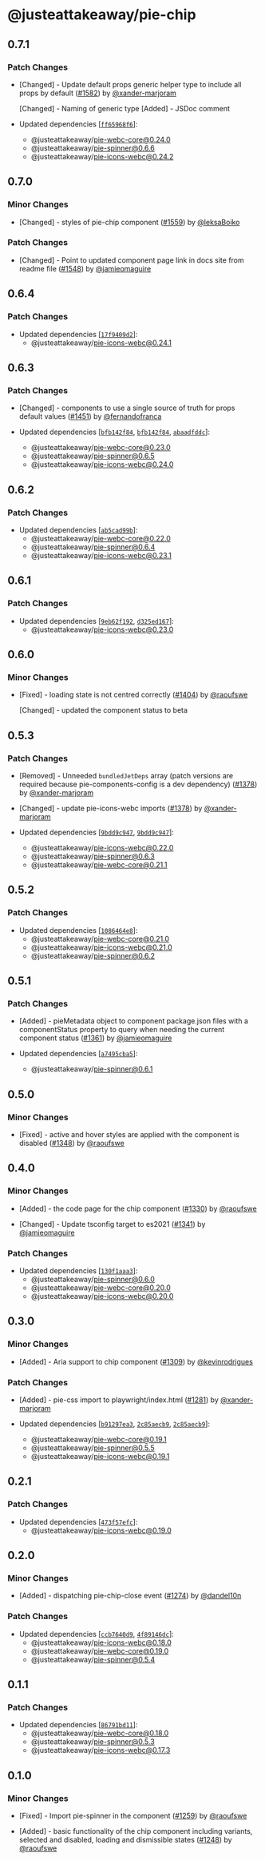 # @justeattakeaway/pie-chip

## 0.7.1

### Patch Changes

- [Changed] - Update default props generic helper type to include all props by default ([#1582](https://github.com/justeattakeaway/pie/pull/1582)) by [@xander-marjoram](https://github.com/xander-marjoram)

  [Changed] - Naming of generic type
  [Added] - JSDoc comment

- Updated dependencies [[`ff65968f6`](https://github.com/justeattakeaway/pie/commit/ff65968f61ef9c998662416f72c1b9999567d9f7)]:
  - @justeattakeaway/pie-webc-core@0.24.0
  - @justeattakeaway/pie-spinner@0.6.6
  - @justeattakeaway/pie-icons-webc@0.24.2

## 0.7.0

### Minor Changes

- [Changed] - styles of pie-chip component ([#1559](https://github.com/justeattakeaway/pie/pull/1559)) by [@leksaBoiko](https://github.com/leksaBoiko)

### Patch Changes

- [Changed] - Point to updated component page link in docs site from readme file ([#1548](https://github.com/justeattakeaway/pie/pull/1548)) by [@jamieomaguire](https://github.com/jamieomaguire)

## 0.6.4

### Patch Changes

- Updated dependencies [[`17f9409d2`](https://github.com/justeattakeaway/pie/commit/17f9409d2a3bc66570694fb80e4d7501fd6e819e)]:
  - @justeattakeaway/pie-icons-webc@0.24.1

## 0.6.3

### Patch Changes

- [Changed] - components to use a single source of truth for props default values ([#1451](https://github.com/justeattakeaway/pie/pull/1451)) by [@fernandofranca](https://github.com/fernandofranca)

- Updated dependencies [[`bfb142f84`](https://github.com/justeattakeaway/pie/commit/bfb142f848a06a8ac6662b300289e34eb22bb6bd), [`bfb142f84`](https://github.com/justeattakeaway/pie/commit/bfb142f848a06a8ac6662b300289e34eb22bb6bd), [`abaadfddc`](https://github.com/justeattakeaway/pie/commit/abaadfddc651f9b2516e94449211bbd19a1bf651)]:
  - @justeattakeaway/pie-webc-core@0.23.0
  - @justeattakeaway/pie-spinner@0.6.5
  - @justeattakeaway/pie-icons-webc@0.24.0

## 0.6.2

### Patch Changes

- Updated dependencies [[`ab5cad99b`](https://github.com/justeattakeaway/pie/commit/ab5cad99bd66e4bd37804b6173bedc37217592d8)]:
  - @justeattakeaway/pie-webc-core@0.22.0
  - @justeattakeaway/pie-spinner@0.6.4
  - @justeattakeaway/pie-icons-webc@0.23.1

## 0.6.1

### Patch Changes

- Updated dependencies [[`9eb62f192`](https://github.com/justeattakeaway/pie/commit/9eb62f19282a96a6abaa7400ebf4188febda97b2), [`d325ed167`](https://github.com/justeattakeaway/pie/commit/d325ed167056d6d3e14f8b4535c9d3b2e8c16b90)]:
  - @justeattakeaway/pie-icons-webc@0.23.0

## 0.6.0

### Minor Changes

- [Fixed] - loading state is not centred correctly ([#1404](https://github.com/justeattakeaway/pie/pull/1404)) by [@raoufswe](https://github.com/raoufswe)

  [Changed] - updated the component status to beta

## 0.5.3

### Patch Changes

- [Removed] - Unneeded `bundledJetDeps` array (patch versions are required because pie-components-config is a dev dependency) ([#1378](https://github.com/justeattakeaway/pie/pull/1378)) by [@xander-marjoram](https://github.com/xander-marjoram)

- [Changed] - update pie-icons-webc imports ([#1378](https://github.com/justeattakeaway/pie/pull/1378)) by [@xander-marjoram](https://github.com/xander-marjoram)

- Updated dependencies [[`9bdd9c947`](https://github.com/justeattakeaway/pie/commit/9bdd9c947110688f509140bfa480dbe8d7770ff9), [`9bdd9c947`](https://github.com/justeattakeaway/pie/commit/9bdd9c947110688f509140bfa480dbe8d7770ff9)]:
  - @justeattakeaway/pie-icons-webc@0.22.0
  - @justeattakeaway/pie-spinner@0.6.3
  - @justeattakeaway/pie-webc-core@0.21.1

## 0.5.2

### Patch Changes

- Updated dependencies [[`1086464e8`](https://github.com/justeattakeaway/pie/commit/1086464e86fbce635f4a30783b0c145b7f5854e3)]:
  - @justeattakeaway/pie-webc-core@0.21.0
  - @justeattakeaway/pie-icons-webc@0.21.0
  - @justeattakeaway/pie-spinner@0.6.2

## 0.5.1

### Patch Changes

- [Added] - pieMetadata object to component package.json files with a componentStatus property to query when needing the current component status ([#1361](https://github.com/justeattakeaway/pie/pull/1361)) by [@jamieomaguire](https://github.com/jamieomaguire)

- Updated dependencies [[`a7495cba5`](https://github.com/justeattakeaway/pie/commit/a7495cba55203b5dea71e9c51d50cb04fe4bb759)]:
  - @justeattakeaway/pie-spinner@0.6.1

## 0.5.0

### Minor Changes

- [Fixed] - active and hover styles are applied with the component is disabled ([#1348](https://github.com/justeattakeaway/pie/pull/1348)) by [@raoufswe](https://github.com/raoufswe)

## 0.4.0

### Minor Changes

- [Added] - the code page for the chip component ([#1330](https://github.com/justeattakeaway/pie/pull/1330)) by [@raoufswe](https://github.com/raoufswe)

- [Changed] - Update tsconfig target to es2021 ([#1341](https://github.com/justeattakeaway/pie/pull/1341)) by [@jamieomaguire](https://github.com/jamieomaguire)

### Patch Changes

- Updated dependencies [[`130f1aaa3`](https://github.com/justeattakeaway/pie/commit/130f1aaa32ccd464b213febf75dd147e6b8aecc3)]:
  - @justeattakeaway/pie-spinner@0.6.0
  - @justeattakeaway/pie-webc-core@0.20.0
  - @justeattakeaway/pie-icons-webc@0.20.0

## 0.3.0

### Minor Changes

- [Added] - Aria support to chip component ([#1309](https://github.com/justeattakeaway/pie/pull/1309)) by [@kevinrodrigues](https://github.com/kevinrodrigues)

### Patch Changes

- [Added] - pie-css import to playwright/index.html ([#1281](https://github.com/justeattakeaway/pie/pull/1281)) by [@xander-marjoram](https://github.com/xander-marjoram)

- Updated dependencies [[`b91297ea3`](https://github.com/justeattakeaway/pie/commit/b91297ea312cb668301b6fa01790371dcf63d830), [`2c85aecb9`](https://github.com/justeattakeaway/pie/commit/2c85aecb9da3989c5a3111a140a87be33d441094), [`2c85aecb9`](https://github.com/justeattakeaway/pie/commit/2c85aecb9da3989c5a3111a140a87be33d441094)]:
  - @justeattakeaway/pie-webc-core@0.19.1
  - @justeattakeaway/pie-spinner@0.5.5
  - @justeattakeaway/pie-icons-webc@0.19.1

## 0.2.1

### Patch Changes

- Updated dependencies [[`473f57efc`](https://github.com/justeattakeaway/pie/commit/473f57efcef3b47d8641436015b1a3af7da8b6c4)]:
  - @justeattakeaway/pie-icons-webc@0.19.0

## 0.2.0

### Minor Changes

- [Added] - dispatching pie-chip-close event ([#1274](https://github.com/justeattakeaway/pie/pull/1274)) by [@dandel10n](https://github.com/dandel10n)

### Patch Changes

- Updated dependencies [[`ccb7640d9`](https://github.com/justeattakeaway/pie/commit/ccb7640d9908a4e154780541b8594e1ede1a22fd), [`4f89146dc`](https://github.com/justeattakeaway/pie/commit/4f89146dc83c7eb72cecc0b83be6d718aa395ae1)]:
  - @justeattakeaway/pie-icons-webc@0.18.0
  - @justeattakeaway/pie-webc-core@0.19.0
  - @justeattakeaway/pie-spinner@0.5.4

## 0.1.1

### Patch Changes

- Updated dependencies [[`86791bd11`](https://github.com/justeattakeaway/pie/commit/86791bd11b7b5e53f171b212699831a79ec4e2d2)]:
  - @justeattakeaway/pie-webc-core@0.18.0
  - @justeattakeaway/pie-spinner@0.5.3
  - @justeattakeaway/pie-icons-webc@0.17.3

## 0.1.0

### Minor Changes

- [Fixed] - Import pie-spinner in the component ([#1259](https://github.com/justeattakeaway/pie/pull/1259)) by [@raoufswe](https://github.com/raoufswe)

- [Added] - basic functionality of the chip component including variants, selected and disabled, loading and dismissible states ([#1248](https://github.com/justeattakeaway/pie/pull/1248)) by [@raoufswe](https://github.com/raoufswe)
